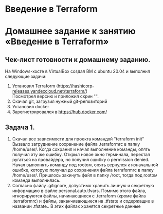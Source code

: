 # Введение в Terraform
# Домашнее задание к занятию «Введение в Terraform»

## Чек-лист готовности к домашнему заданию.
  На Windows-хосте в VirtualBox создал ВМ с ubuntu 20.04 и выполнил следующие задачи:  
  1. Установил Terraform (https://hashicorp-releases.yandexcloud.net/terraform/)  
     Посмотрел версию и приложил скрин "".  
  2. Скачал git, загрузил нужный git-репозиторий  
  3. Установил docker  
  4. Зарегистрировался в https://hub.docker.com/  
      
## Задача 1.
  1. Скачал все зависимости для проекта командой "terraform init"  
     Вызвало затруднение сохранение файла .terraformrc в папку /home/user/. Когда сохранил и начал выполнение команды, опять получил эту же ошибку. Открыл новое окно терминала, перестал ругаться на провайдера, но получил ошибку о permission denied. Начал выполнять команду под rootом, опять вернулся к изначальной ошибке, которую получал до сохранения файла terraformrc в папку /home/user/. Пришлось закинуть файл в папку /root, тогда под rootом команда выполнилась.  
  2. Согласно файлу .gitignore, допустимо хранить личную и секретную информацию в файле personal.auto.tfvars. Помимо этого файла, игнорируются файлы, начинающиеся с .terraform (кроме файла .terraformrc) и файлы, заканчивающиеся на .tfstate и содержащие в названии .tfstate.. В этих файлах хранятся секретные данные инфраструктуры, поэтому их можно  оставить. Также, секретную информацию можно хранить в каталоге .terraform.
  3. Выполнил код проекта командой "terraform apply". Пароль сгенерировался следующий:  
     "result": "qSfebYT22BZFo3O5"
  4. Заметил следующие ошибки при валидации:
     - line 24, All resource blocks must have 2 labels (type, name). Добавил необходимый исходя из кода ниже название блоку resource.
     - line 29, A name must start with a letter or underscore and may contain only letters, digits, underscores, and dashes. Убрал единичку с названия имени блока resource.
     - on main.tf line 31, A managed resource "random_password" "random_string_FAKE" has not been declared in the root module. Убрал ненужные символы, так как в названии блока resource с паролем, расположенном выше, их не было.
   5. Выполнил код с комощью команды "terraform apply". Вывод "docker ps":
      CONTAINER ID   IMAGE          COMMAND                  CREATED         STATUS         PORTS                  NAMES
59ead9b0c495   e4720093a3c1   "/docker-entrypoint.…"   5 seconds ago   Up 4 seconds   0.0.0.0:9090->80/tcp   example_qSfebYT22BZFo3O5
   6. Вывод команды "docker ps":
CONTAINER ID   IMAGE          COMMAND                  CREATED         STATUS         PORTS                  NAMES
822fe19bca7c   e4720093a3c1   "/docker-entrypoint.…"   7 seconds ago   Up 6 seconds   0.0.0.0:9090->80/tcp   example_qSfebYT22BZFo3O5  
      Опция -auto-approve позволяет убрать интерактивные вопросы, связанные с изменениями конфигурации файла, для подтверждения внесения этих изменений (как например, Enter a value: yes). Удобная опция для выполнения тестирования, но не в среде продакшн, так как автоматические изменения без одобрения инженера могут повлечь за собой неприятные последствия, придется откатывать.  
   7. Уничтожил ресурсы командой "terraform destroy".  
   8. Согласно документации https://docs.comcloud.xyz/providers/kreuzwerker/docker/latest/docs/resources/image, для автоматического удаления образа надо применить аргумент force_remove. В нашем случае будет  
      resource "docker_image" "nginx" {
        name         = "nginx:latest"
        keep_locally = true
        force_remove = true
      }
 

      

